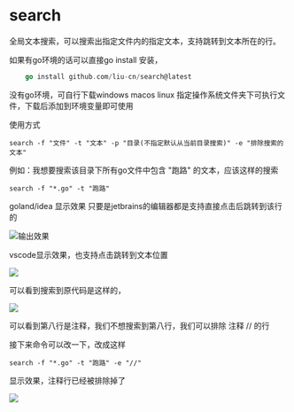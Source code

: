 # search

全局文本搜索，可以搜索出指定文件内的指定文本，支持跳转到文本所在的行。

如果有go环境的话可以直接go install 安装，

```go
    go install github.com/liu-cn/search@latest
```

没有go环境，可自行下载windows macos linux 指定操作系统文件夹下可执行文件，下载后添加到环境变量即可使用



使用方式

```shell
search -f "文件" -t "文本" -p "目录(不指定默认从当前目录搜索)" -e "排除搜索的文本"
```

例如：我想要搜索该目录下所有go文件中包含 "跑路" 的文本，应该这样的搜索

```shell
search -f "*.go" -t "跑路"
```

goland/idea 显示效果 只要是jetbrains的编辑器都是支持直接点击后跳转到该行的

![输出效果](http://cdn.motianli.com/cdn/%E6%88%AA%E5%B1%8F2022-04-15%2000.21.53.png)

vscode显示效果，也支持点击跳转到文本位置

![](http://cdn.motianli.com/cdn/%E6%88%AA%E5%B1%8F2022-04-15%2000.39.34.png)



可以看到搜索到原代码是这样的，

![](http://cdn.motianli.com/cdn/%E6%88%AA%E5%B1%8F2022-04-15%2000.41.40.png)

可以看到第八行是注释，我们不想搜索到第八行，我们可以排除 注释 // 的行

接下来命令可以改一下，改成这样

```shell
search -f "*.go" -t "跑路" -e "//"
```

显示效果，注释行已经被排除掉了

![](http://cdn.motianli.com/cdn/%E6%88%AA%E5%B1%8F2022-04-15%2000.46.02.png)
